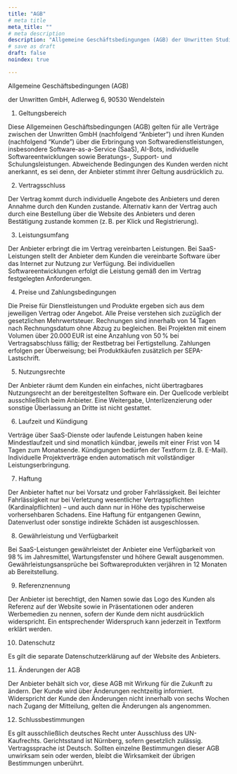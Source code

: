 ```yaml
---
title: "AGB"
# meta title
meta_title: ""
# meta description
description: "Allgemeine Geschäftsbedingungen (AGB) der Unwritten Studio GmbH. Lesen Sie unsere Nutzungsbedingungen für Softwaredienstleistungen, SaaS, AI-Bots und Beratungsleistungen. Rechte und Pflichten für die Zusammenarbeit mit uns."
# save as draft
draft: false
noindex: true

---
```

Allgemeine Geschäftsbedingungen (AGB)

der Unwritten GmbH, Adlerweg 6, 90530 Wendelstein

1. Geltungsbereich

Diese Allgemeinen Geschäftsbedingungen (AGB) gelten für alle Verträge zwischen der Unwritten GmbH (nachfolgend “Anbieter”) und ihren Kunden (nachfolgend “Kunde”) über die Erbringung von Softwaredienstleistungen, insbesondere Software-as-a-Service (SaaS), AI-Bots, individuelle Softwareentwicklungen sowie Beratungs-, Support- und Schulungsleistungen.
Abweichende Bedingungen des Kunden werden nicht anerkannt, es sei denn, der Anbieter stimmt ihrer Geltung ausdrücklich zu.

2. Vertragsschluss

Der Vertrag kommt durch individuelle Angebote des Anbieters und deren Annahme durch den Kunden zustande.
Alternativ kann der Vertrag auch durch eine Bestellung über die Website des Anbieters und deren Bestätigung zustande kommen (z. B. per Klick und Registrierung).

3. Leistungsumfang

Der Anbieter erbringt die im Vertrag vereinbarten Leistungen.
Bei SaaS-Leistungen stellt der Anbieter dem Kunden die vereinbarte Software über das Internet zur Nutzung zur Verfügung.
Bei individuellen Softwareentwicklungen erfolgt die Leistung gemäß den im Vertrag festgelegten Anforderungen.

4. Preise und Zahlungsbedingungen

Die Preise für Dienstleistungen und Produkte ergeben sich aus dem jeweiligen Vertrag oder Angebot.
Alle Preise verstehen sich zuzüglich der gesetzlichen Mehrwertsteuer.
Rechnungen sind innerhalb von 14 Tagen nach Rechnungsdatum ohne Abzug zu begleichen.
Bei Projekten mit einem Volumen über 20.000 EUR ist eine Anzahlung von 50 % bei Vertragsabschluss fällig; der Restbetrag bei Fertigstellung.
Zahlungen erfolgen per Überweisung; bei Produktkäufen zusätzlich per SEPA-Lastschrift.

5. Nutzungsrechte

Der Anbieter räumt dem Kunden ein einfaches, nicht übertragbares Nutzungsrecht an der bereitgestellten Software ein.
Der Quellcode verbleibt ausschließlich beim Anbieter.
Eine Weitergabe, Unterlizenzierung oder sonstige Überlassung an Dritte ist nicht gestattet.

6. Laufzeit und Kündigung

Verträge über SaaS-Dienste oder laufende Leistungen haben keine Mindestlaufzeit und sind monatlich kündbar, jeweils mit einer Frist von 14 Tagen zum Monatsende.
Kündigungen bedürfen der Textform (z. B. E-Mail).
Individuelle Projektverträge enden automatisch mit vollständiger Leistungserbringung.

7. Haftung

Der Anbieter haftet nur bei Vorsatz und grober Fahrlässigkeit.
Bei leichter Fahrlässigkeit nur bei Verletzung wesentlicher Vertragspflichten (Kardinalpflichten) – und auch dann nur in Höhe des typischerweise vorhersehbaren Schadens.
Eine Haftung für entgangenen Gewinn, Datenverlust oder sonstige indirekte Schäden ist ausgeschlossen.

8. Gewährleistung und Verfügbarkeit

Bei SaaS-Leistungen gewährleistet der Anbieter eine Verfügbarkeit von 98 % im Jahresmittel, Wartungsfenster und höhere Gewalt ausgenommen.
Gewährleistungsansprüche bei Softwareprodukten verjähren in 12 Monaten ab Bereitstellung.

9. Referenznennung

Der Anbieter ist berechtigt, den Namen sowie das Logo des Kunden als Referenz auf der Website sowie in Präsentationen oder anderen Werbemedien zu nennen,
sofern der Kunde dem nicht ausdrücklich widerspricht.
Ein entsprechender Widerspruch kann jederzeit in Textform erklärt werden.

10. Datenschutz

Es gilt die separate Datenschutzerklärung auf der Website des Anbieters.

11. Änderungen der AGB

Der Anbieter behält sich vor, diese AGB mit Wirkung für die Zukunft zu ändern.
Der Kunde wird über Änderungen rechtzeitig informiert.
Widerspricht der Kunde den Änderungen nicht innerhalb von sechs Wochen nach Zugang der Mitteilung, gelten die Änderungen als angenommen.

12. Schlussbestimmungen

Es gilt ausschließlich deutsches Recht unter Ausschluss des UN-Kaufrechts.
Gerichtsstand ist Nürnberg, sofern gesetzlich zulässig.
Vertragssprache ist Deutsch.
Sollten einzelne Bestimmungen dieser AGB unwirksam sein oder werden, bleibt die Wirksamkeit der übrigen Bestimmungen unberührt.
